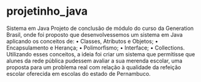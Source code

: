 # projetinho_java
Sistema em Java
Projeto de conclusão de módulo do curso da Generation Brasil, onde foi proposto que desenvolvessemos um sistema em Java aplicando os conceitos de:
• Classes, Atributos e Objetos;
• Encapsulamento e Herança;
• Polimorfismo;
• Interface;
• Collections.
Utilizando esses conceitos, a ideia foi criar um sistema que permitisse que alunes da rede pública pudessem avaliar a sua merenda escolar, uma proposta para um problema real com relação à qualidade da refeição escolar oferecida em escolas do estado de Pernambuco.
